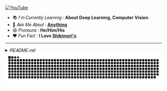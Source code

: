 [![YouTube](https://github.com/ikx7a/ikx7a/blob/main/Photos/_main_.png)](https://github.com/ikx7a/YouTube)

- 📚 𝐼'𝑚 𝐶𝑢𝑟𝑟𝑒𝑛𝑡𝑙𝑦 𝐿𝑒𝑎𝑟𝑛𝑖𝑛𝑔 : **About Deep Learning, Computer Vision.**
- 💬 𝐴𝑠𝑘 𝑀𝑒 𝐴𝑏𝑜𝑢𝑡 : [**Anything**](https://telegram.dog/LisaXRobot)
- 😄 𝑃𝑟𝑜𝑛𝑜𝑢𝑛𝑠 : **He/Him/His**
- ❤️ 𝐹𝑢𝑛 𝐹𝑎𝑐𝑡 : **I Love [Shikimori's](https://github.com/ikx7a/Shikimori-San)**
- - -
<details>
<summary>𝑅𝐸𝐴𝐷𝑀𝐸.𝑚𝑑</summary>

<h3 align="center">
    ─「 𝐀𝐛𝐨𝐮𝐭 𝐌𝐞 」─
</h3>

```python3
class Izumi():
    def __init__(self):
        self.name = ['I𝗓υɱi 和泉']
        self.age = ['19']
        self.country = ['India']
        self.language = ['हिंदी', 'English']
    def programming_languages(self):
        return [
            'Python', 'SQL'
        ]
    def markup_languages(self):
        return [
            'HTML', 'CSS'
        ]
    def developer_tools(self):
        return [
            'GitHub', 'Stack Overflow', 'Docker','Heroku',
            'MongoDB', 'MySQL',
        ]
    def operating_system(self):
        return [
            'Windows', 'Android'
        ]
    def windows_os(self):
        return [
            'Windows 11', 'Windows 10', 'Windows 8.1', 'Windows 7', 'Windows XP'
        ]
 ```
<div align="center">
</h2><b>
<p align="center">
  • <a href="https://github.com/ikx7a/ikx7a/tree/main/GitHub"> More Information </a>
  • <a href="https://github.com/ikx7a/Organizations"> Organizations </a> •
    
  • <a href="https://github.com/ikx7a/ikx7a/tree/main/Now%20Playing"> Now Playing </a> •
</h2></b></p>
<h3 align="center">
    ─「 𝐂𝐨𝐧𝐭𝐚𝐜𝐭 𝐌𝐞 」─
</h3>

[![Telegram](https://img.shields.io/badge/Telegram-2CA5E0?style=for-the-badge&logo=telegram&logoColor=white)](https://telegram.dog/MaximXRobot) [![Instagram](https://img.shields.io/badge/Instagram-%23E4405F.svg?style=for-the-badge&logo=Instagram&logoColor=white)](https://instagram.com/ikx7.a)</a>
[![Snapchat](https://img.shields.io/badge/Snapchat-F9DC3e.svg?style=for-the-badge&logo=Snapchat&logoColor=white)](https://www.snapchat.com/add/ikx7.a) [![Facebook](https://img.shields.io/badge/Facebook-%231877F2.svg?style=for-the-badge&logo=Facebook&logoColor=white)](https://www.facebook.com/ikx7.a) </a>
[![Twitter](https://img.shields.io/badge/Twitter-%231DA1F2.svg?style=for-the-badge&logo=Twitter&logoColor=white)](https://mobile.twitter.com/ikx7_a) [![YouTube](https://img.shields.io/badge/YouTube-%23FF0000.svg?style=for-the-badge&logo=YouTube&logoColor=white)](https://youtube.com/channel/UC9o1hM49jVr2lgOinw0pAdw)
[![Pinterest](https://img.shields.io/badge/Pinterest-%23E60023.svg?style=for-the-badge&logo=Pinterest&logoColor=white)](https://pin.it/2F0zGcr) [![Discord](https://img.shields.io/badge/Discord-%237289DA.svg?style=for-the-badge&logo=discord&logoColor=white)](https://discord.gg/m8u2TmgRjN)
[![WhatsApp](https://img.shields.io/badge/WhatsApp-25D366?style=for-the-badge&logo=whatsapp&logoColor=white)](https://github.com/AL3X-Github/AL3X-Github/blob/main/Gif/Shikimori's%20Love%20Izumi.gif) [![GitHub](https://img.shields.io/badge/github-%23121011.svg?style=for-the-badge&logo=github&logoColor=white)](https://github.com/AL3X-Github) [![Gmail](https://img.shields.io/badge/Gmail-D14836?style=for-the-badge&logo=gmail&logoColor=white)](mailto:izumixshikimorii@gmail.com) 

<h3 align="center">
    ─「 𝐓𝐞𝐥𝐞𝐠𝐫𝐚𝐦 」─
</h3>

[![Telegram](https://img.shields.io/badge/Group-%232C3454?style=for-the-badge&logo=telegram&logoColor=white)](https://telegram.dog/MaximXGroup) [![Telegram](https://img.shields.io/badge/Channel-%232C3454?style=for-the-badge&logo=telegram&logoColor=white)](https://telegram.dog/MaximXChannels)

<img src="https://github.com/AL3X-Github/AL3X-Github/blob/main/Photos/Insta-%20%40ikx7.a.jpg">

</details>
<div align="center">
<img src="https://github.com/Platane/snk/raw/output/github-contribution-grid-snake.svg">
</div>
